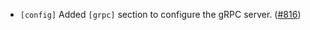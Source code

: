 - `[config]` Added `[grpc]` section to configure the gRPC server.
  ([\#816](https://github.com/depinnetwork/por-consensus/issues/816))
